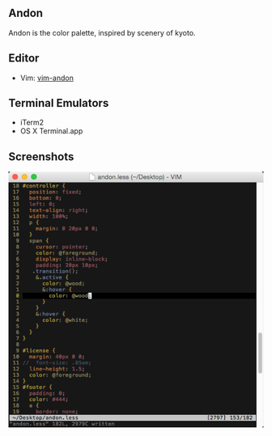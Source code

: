 ## Andon
Andon is the color palette, inspired by scenery of kyoto.

## Editor

* Vim: [vim-andon](https://github.com/muratas/vim-andon)

## Terminal Emulators

* iTerm2
* OS X Terminal.app

## Screenshots

![screenshot](doc/images/screenshot01.png)
